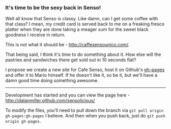 ### It's time to be the sexy back in Senso!


Well all know that Senso is classy. Like damn, can I get some coffee with that class? I mean, my credit card is served back to me on a freaking fresco platter when they are done taking a meager sum for the sweet black goodness I receive in return. 

This is not what it should be - http://caffesensounico.com/. 

That being said, I think it's time to do something about it. How else will the pastries and sandwiches there get sold out in 10 seconds flat?

I propose we create a new site for Cafe Senso, host it on Github's [gh-pages](http://pages.github.com/) and offer it to Mario himself. If he doesn't like it, so be it, but we'll have a damn good time doing something awesome.

- - - 

Development has started and you can view the page here - http://dalanmiller.github.com/sensolicious/

To modify the files, you'll need to pull down the branch via `git pull origin gh-pages:gh-pages` I believe. And then when you push back, just do `git push origin gh-pages`.
